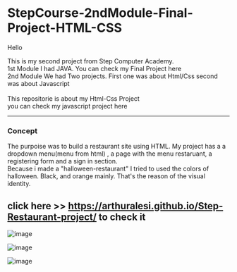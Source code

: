 # StepCourse-2ndModule-Final-Project-HTML-CSS
 
Hello

<p>
This is my second project from Step Computer Academy. <br>
1st Module I had JAVA. You can check my Final Project here <br>
2nd Module We had Two projects. First one was  about Html/Css second was about Javascript 
<br><br>
This repositorie is about my Html-Css Project<br>
you can check my javascript project here
  
 <hr>
 
### Concept 

The purpoise was to build a restaurant site using HTML. My project has a a dropdown menu(menu from html) , a page with the menu restaruant, a registering form and a sign in section. <br>
Because i made a "halloween-restaurant" I tried to used the colors of halloween. Black, and orange mainly. That's the reason of the visual identity.

## click here >> https://arthuralesi.github.io/Step-Restaurant-project/  to check it

![image](https://user-images.githubusercontent.com/54421573/150689476-fa5dcb64-4aaa-4e35-9a8e-c9678c710ac1.png)

![image](https://user-images.githubusercontent.com/54421573/150689704-5de5f35f-60e0-4689-b79d-5afe6977b32f.png)


![image](https://user-images.githubusercontent.com/54421573/150689692-47502293-cd06-47c2-ae00-6a7a5550b839.png)



 
 </p>
